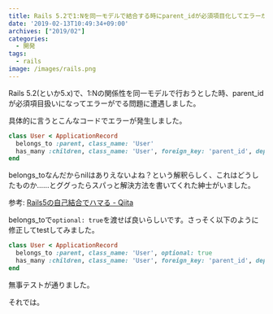 ```yaml
---
title: Rails 5.2で1:Nを同一モデルで結合する時にparent_idが必須項目化してエラーが出る問題
date: '2019-02-13T10:49:34+09:00'
archives: ["2019/02"]
categories:
  - 開発
tags:
  - rails
image: /images/rails.png
---
```

Rails 5.2(といか5.x)で、1:Nの関係性を同一モデルで行おうとした時、parent_idが必須項目扱いになってエラーがでる問題に遭遇しました。

<!--more-->

具体的に言うとこんなコードでエラーが発生しました。

```ruby
class User < ApplicationRecord
  belongs_to :parent, class_name: 'User'
  has_many :children, class_name: 'User', foreign_key: 'parent_id', dependent: :destroy
end
```

belongs_toなんだからnilはありえないよね？という解釈らしく、これはどうしたものか……とググったらスパっと解決方法を書いてくれた紳士がいました。

参考: [Rails5の自己結合でハマる - Qiita](https://qiita.com/toyoken/items/e3c329e7c9acc3ce3487)

belongs_toで`optional: true`を渡せば良いらしいです。さっそく以下のように修正してtestしてみました。

```ruby
class User < ApplicationRecord
  belongs_to :parent, class_name: 'User', optional: true
  has_many :children, class_name: 'User', foreign_key: 'parent_id', dependent: :destroy
end
```

無事テストが通りました。

それでは。
